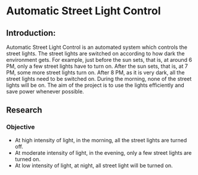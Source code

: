# Automatic Street Light Control

## Introduction:
Automatic Street Light Control is an automated system which controls the street lights. The street lights are switched on according to how dark the environment gets. For example, just before the sun sets, that is, at around 6 PM, only a few street lights have to turn on. After the sun sets, that is, at 7 PM, some more street lights turn on. After 8 PM, as it is very dark, all the street lights need to be switched on. During the morning, none of the street lights will be on. The aim of the project is to use the lights efficiently and save power whenever possible.


## Research
### Objective
* At high intensity of light, in the morning, all the street lights are turned off.
* At moderate intensity of light, in the evening, only a few street lights are turned on.
* At low intensity of light, at night, all street light will be turned on.

